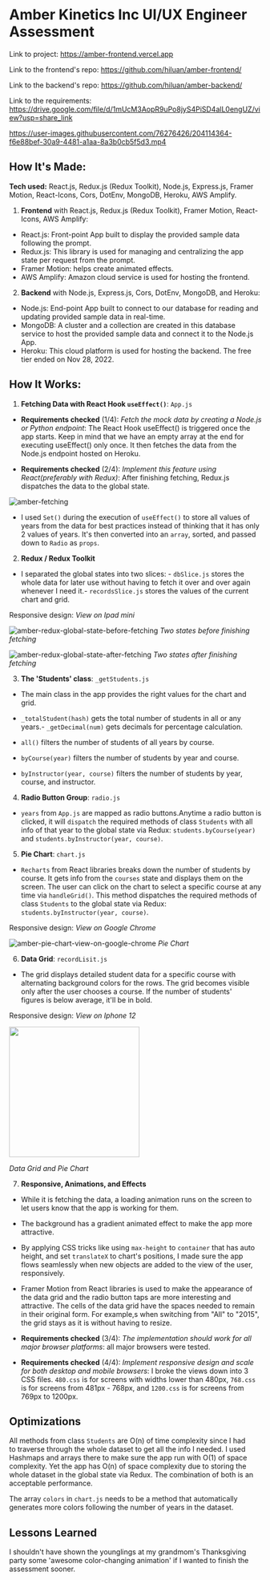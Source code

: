 # Amber Kinetics Inc UI/UX Engineer Assessment

Link to project: https://amber-frontend.vercel.app

Link to the frontend's repo: https://github.com/hiluan/amber-frontend/

Link to the backend's repo: https://github.com/hiluan/amber-backend/

Link to the requirements: https://drive.google.com/file/d/1mUcM3AopR9uPo8jyS4PiSD4alL0engUZ/view?usp=share_link

https://user-images.githubusercontent.com/76276426/204114364-f6e88bef-30a9-4481-a1aa-8a3b0cb5f5d3.mp4

## How It's Made:

**Tech used:** React.js, Redux.js (Redux Toolkit), Node.js, Express.js, Framer Motion, React-Icons, Cors, DotEnv, MongoDB, Heroku, AWS Amplify.

1. **Frontend** with React.js, Redux.js (Redux Toolkit), Framer Motion, React-Icons, AWS Amplify:

- React.js: Front-point App built to display the provided sample data following the prompt.
- Redux.js: This library is used for managing and centralizing the app state per request from the prompt.
- Framer Motion: helps create animated effects.
- AWS Amplify: Amazon cloud service is used for hosting the frontend.

2. **Backend** with Node.js, Express.js, Cors, DotEnv, MongoDB, and Heroku:

- Node.js: End-point App built to connect to our database for reading and updating provided sample data in real-time.
- MongoDB: A cluster and a collection are created in this database service to host the provided sample data and connect it to the Node.js App.
- Heroku: This cloud platform is used for hosting the backend. The free tier ended on Nov 28, 2022.

## How It Works:

1. **Fetching Data with React Hook `useEffect()`**: `App.js`

- **Requirements checked** (1/4): _Fetch the mock data by creating a Node.js or Python endpoint_: The React Hook useEffect() is triggered once the app starts. Keep in mind that we have an empty array at the end for executing useEffect() only once. It then fetches the data from the Node.js endpoint hosted on Heroku.

- **Requirements checked** (2/4): *Implement this feature using React(preferably with Redux)*: After finishing fetching, Redux.js dispatches the data to the global state.

![amber-fetching](https://user-images.githubusercontent.com/76276426/204111006-cc66f08b-dfee-40c8-b73b-cfd9d45d4dad.jpg)

- I used `Set()` during the execution of `useEffect()` to store all values of years from the data for best practices instead of thinking that it has only 2 values of years. It's then converted into an `array`, sorted, and passed down to `Radio` as `props`.

2. **Redux / Redux Toolkit**

- I separated the global states into two slices: - `dbSlice.js` stores the whole data for later use without having to fetch it over and over again whenever I need it.- `recordsSlice.js` stores the values of the current chart and grid.

Responsive design: _View on Ipad mini_

![amber-redux-global-state-before-fetching](https://user-images.githubusercontent.com/76276426/204111360-2703694e-766f-4801-9802-02cd398b9ef1.jpg)
_Two states before finishing fetching_

![amber-redux-global-state-after-fetching](https://user-images.githubusercontent.com/76276426/204111361-c0466b74-7e86-4d0a-bf3b-3338a7423d07.jpg)
_Two states after finishing fetching_

3. **The 'Students' class**: `_getStudents.js`

- The main class in the app provides the right values for the chart and grid.

- `_totalStudent(hash)` gets the total number of students in all or any years.- `_getDecimal(num)` gets decimals for percentage calculation.

- `all()` filters the number of students of all years by course.

- `byCourse(year)` filters the number of students by year and course.

- `byInstructor(year, course)` filters the number of students by year, course, and instructor.

4. **Radio Button Group**: `radio.js`

- `years` from `App.js` are mapped as radio buttons.Anytime a radio button is clicked, it will `dispatch` the required methods of class `Students` with all info of that year to the global state via Redux: `students.byCourse(year)` and `students.byInstructor(year, course)`.

5. **Pie Chart**: `chart.js`

- `Recharts` from React libraries breaks down the number of students by course. It gets info from the `courses` state and displays them on the screen. The user can click on the chart to select a specific course at any time via `handleGrid()`. This method dispatches the required methods of class `Students` to the global state via Redux: `students.byInstructor(year, course)`.

Responsive design: _View on Google Chrome_

![amber-pie-chart-view-on-google-chrome](https://user-images.githubusercontent.com/76276426/204111599-cda1a11e-efaa-46bc-a161-06176b8ae913.jpg)
_Pie Chart_

6. **Data Grid**: `recordLisit.js`

- The grid displays detailed student data for a specific course with alternating background colors for the rows. The grid becomes visible only after the user chooses a course. If the number of students' figures is below average, it'll be in bold.

Responsive design: _View on Iphone 12_

<img src="https://user-images.githubusercontent.com/76276426/204111804-80784bfe-7333-48cc-8b0c-d096fd66cdaf.jpg" width="260">

_Data Grid and Pie Chart_

7. **Responsive, Animations, and Effects**

- While it is fetching the data, a loading animation runs on the screen to let users know that the app is working for them.

- The background has a gradient animated effect to make the app more attractive.

- By applying CSS tricks like using `max-height` to `container` that has auto height, and set `translateX` to chart's positions, I made sure the app flows seamlessly when new objects are added to the view of the user, responsively.

- Framer Motion from React libraries is used to make the appearance of the data grid and the radio button taps are more interesting and attractive.
  The cells of the data grid have the spaces needed to remain in their original form. For example,s when switching from "All" to "2015", the grid stays as it is without having to resize.

- **Requirements checked** (3/4): _The implementation should work for all major browser platforms_: all major browsers were tested.

- **Requirements checked** (4/4): _Implement responsive design and scale for both desktop and mobile browsers_: I broke the views down into 3 CSS files. `480.css` is for screens with widths lower than 480px, `768.css` is for screens from 481px - 768px, and `1200.css` is for screens from 769px to 1200px.

## Optimizations

All methods from class `Students` are O(n) of time complexity since I had to traverse through the whole dataset to get all the info I needed. I used Hashmaps and arrays there to make sure the app run with O(1) of space complexity. Yet the app has O(n) of space complexity due to storing the whole dataset in the global state via Redux. The combination of both is an acceptable performance.

The array `colors` in `chart.js` needs to be a method that automatically generates more colors following the number of years in the dataset.

## Lessons Learned

I shouldn't have shown the younglings at my grandmom's Thanksgiving party some 'awesome color-changing animation' if I wanted to finish the assessment sooner.
